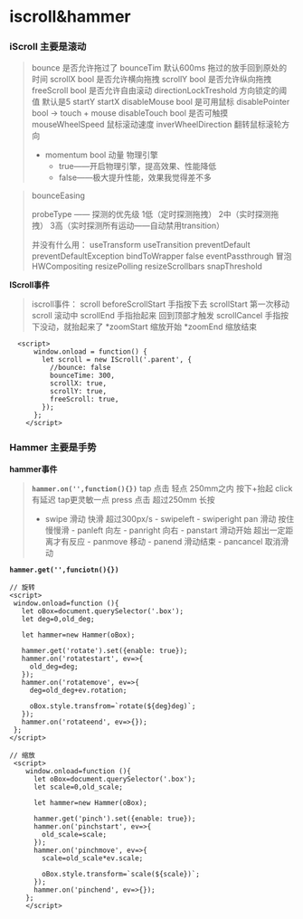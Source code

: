 # iscroll&hammer


### iScroll 主要是滚动
> bounce  是否允许拖过了
> bounceTim 默认600ms 拖过的放手回到原处的时间
> scrollX bool 是否允许横向拖拽
> scrollY bool 是否允许纵向拖拽
> freeScroll  bool 是否允许自由滚动
> directionLockTreshold 方向锁定的阈值 默认是5
> startY
> startX
> disableMouse bool 是可用鼠标
> disablePointer bool -> touch + mouse
> disableTouch bool 是否可触摸
> mouseWheelSpeed 鼠标滚动速度
> inverWheelDirection 翻转鼠标滚轮方向
> - momentum bool 动量 物理引擎
>   - true——开启物理引擎，提高效果、性能降低
>   - false——极大提升性能，效果我觉得差不多      
    
> bounceEasing
> 
> probeType —— 探测的优先级 1低（定时探测拖拽） 2中（实时探测拖拽） 3高（实时探测所有运动——自动禁用transition）
> 
> 并没有什么用：
useTransform
useTransition
preventDefault
preventDefaultException
bindToWrapper     false
eventPassthrough  冒泡
HWCompositing
resizePolling
resizeScrollbars
snapThreshold

**IScroll事件**
> iscroll事件：
scroll
beforeScrollStart         手指按下去
scrollStart               第一次移动
scroll                    滚动中
scrollEnd                 手指抬起来 回到顶部才触发
scrollCancel              手指按下没动，就抬起来了
*zoomStart			缩放开始
*zoomEnd			缩放结束

```
  <script>
      window.onload = function() {
        let scroll = new IScroll('.parent', {
          //bounce: false
          bounceTime: 300,
          scrollX: true,
          scrollY: true,
          freeScroll: true,
        });
      };
    </script>
```

### Hammer 主要是手势

**hammer事件**
> **`hammer.on('',function(){})`**
> tap 点击  轻点 250mm之内 按下+抬起 click有延迟 tap更灵敏一点 
> press 点击 超过250mm 长按
> - swipe 滑动 快滑 超过300px/s
	- swipeleft
	- swiperight
> pan 滑动 按住慢慢滑
	- panleft 向左
	- panright 向右
	- panstart 滑动开始 超出一定距离才有反应
	- panmove 移动
	- panend 滑动结束
	- pancancel  取消滑动

 **`hammer.get('',funciotn(){})`**
```
// 旋转
<script>
 window.onload=function (){
   let oBox=document.querySelector('.box');
   let deg=0,old_deg;

   let hammer=new Hammer(oBox);

   hammer.get('rotate').set({enable: true});
   hammer.on('rotatestart', ev=>{
     old_deg=deg;
   });
   hammer.on('rotatemove', ev=>{
     deg=old_deg+ev.rotation;

     oBox.style.transfrom=`rotate(${deg}deg)`;
   });
   hammer.on('rotateend', ev=>{});
 };
</script>
```

```
// 缩放
 <script>
    window.onload=function (){
      let oBox=document.querySelector('.box');
      let scale=0,old_scale;

      let hammer=new Hammer(oBox);

      hammer.get('pinch').set({enable: true});
      hammer.on('pinchstart', ev=>{
        old_scale=scale;
      });
      hammer.on('pinchmove', ev=>{
        scale=old_scale*ev.scale;

        oBox.style.transform=`scale(${scale})`;
      });
      hammer.on('pinchend', ev=>{});
    };
    </script>
```
